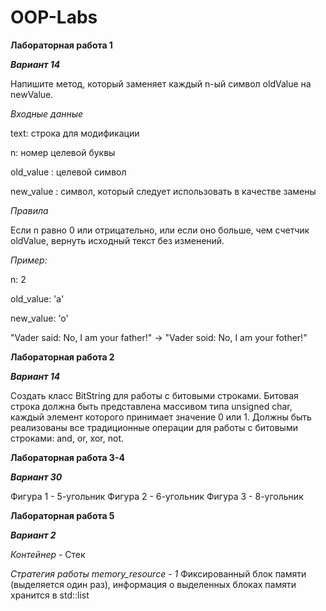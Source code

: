 # OOP-Labs
 
**Лабораторная работа 1**

***Вариант 14***

Напишите метод, который заменяет каждый n-ый символ oldValue на newValue. 
 
*Входные данные* 

text: строка для модификации 

n: номер целевой буквы  

old_value : целевой символ

new_value : символ, который следует использовать в качестве замены 
  
*Правила* 

Если n равно 0 или отрицательно, или если оно больше, чем счетчик oldValue, вернуть исходный 
текст без изменений.

*Пример:* 

n:         2 

old_value: 'a' 

new_value: 'o' 

"Vader said: No, I am your father!" -> "Vader soid: No, I am your fother!" 

**Лабораторная работа 2**

***Вариант 14***

Создать класс BitString для работы с битовыми строками. Битовая строка должна быть представлена 
массивом типа unsigned char, каждый элемент которого принимает значение 0 или 1. Должны быть 
реализованы все традиционные операции для работы с битовыми строками: and, or, xor, not.  

**Лабораторная работа 3-4**

***Вариант 30***

Фигура 1 - 5-угольник
Фигура 2 - 6-угольник
Фигура 3 - 8-угольник

**Лабораторная работа 5**

***Вариант 2***

*Контейнер* - Стек

*Стратегия работы memory_resource - 1*
Фиксированный блок памяти (выделяется один раз), информация о 
выделенных блоках памяти хранится в std::list 

